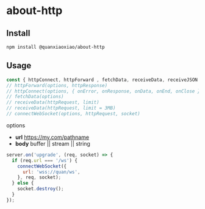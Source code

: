 # about-http


## Install

```shell
npm install @quanxiaoxiao/about-http
```

## Usage

```javascript
const { httpConnect, httpForward , fetchData, receiveData, receiveJSON } = require('about-http');
// httpForward(options, httpResponse)
// httpConnect(options, { onError, onResponse, onData, onEnd, onClose })
// fetchData(options)
// receiveData(httpRequest, limit)
// receiveData(httpRequest, limit = 3MB)
// connectWebSocket(options, httpRequest, socket)
```

options
- **url** https://my.com/pathname
- **body** buffer || stream || string


```javascript
server.on('upgrade', (req, socket) => {
  if (req.url === '/ws') {
    connectWebSocket({
      url: 'wss://quan/ws',
    }, req, socket);
  } else {
    socket.destroy();
  }
});
```
